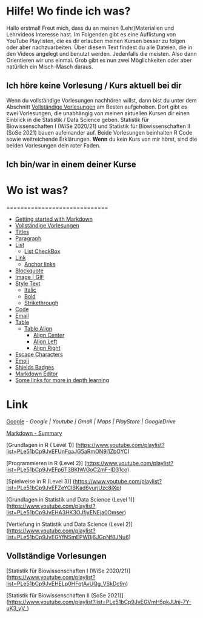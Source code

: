 # Hilfe! Wo finde ich was?

Hallo erstmal! Freut mich, dass du an meinen (Lehr)Materialien und Lehrvideos Interesse hast. Im Folgenden gibt es eine Auflistung von YouTube Playlisten, die es dir erlauben meinen Kursen besser zu folgen oder aber nachzuarbeiten. Über diesem Text findest du alle Dateien, die in den Videos angelegt und benutzt werden. Jedenfalls die meisten. Also dann Orientieren wir uns einmal. Grob gibt es nun zwei Möglichkeiten oder aber natürlich ein Misch-Masch daraus. 

## Ich höre keine Vorlesung / Kurs aktuell bei dir
Wenn du vollständige Vorlesungen nachhören willst, dann bist du unter dem Abschnitt [Vollständige Vorlesungen](#vollständige-vorlesungen) am Besten aufgehoben. Dort gibt es zwei Vorlesungen, die unabhängig von meinen aktuellen Kursen dir einen Einblick in die Statistik / Data Science geben. Statistik für Biowissenschaften I (WiSe 2020/21) und Statistik für Biowissenschaften II (SoSe 2021) bauen aufeinander auf. Beide Vorlesungen beinhalten R Code sowie weitreichende Erklärungen. **Wenn** du kein Kurs von mir hörst, sind die beiden Vorlesungen dein roter Faden.

## Ich bin/war in einem deiner Kurse



# Wo ist was?
=============================

- [Getting started with Markdown](#getting-started-with-markdown)
- [Vollständige Vorlesungen](#vollständige-vorlesungen)
- [Titles](#titles)
- [Paragraph](#paragraph)
- [List](#list)
	- [List CheckBox](#list-checkbox)
- [Link](#link)
	- [Anchor links](#anchor-links)
- [Blockquote](#blockquote)
- [Image | GIF](#image--gif)
- [Style Text](#style-text)
	- [Italic](#italic)
	- [Bold](#bold)
	- [Strikethrough](#strikethrough)
- [Code](#code)
- [Email](#email)
- [Table](#table)
	- [Table Align](#table-align)
    	- [Align Center](#align-center)
    	- [Align Left](#align-left)
    	- [Align Right](#align-right)
- [Escape Characters](#escape-characters)
- [Emoji](#emoji)
- [Shields Badges](#Shields-Badges)
- [Markdown Editor](#markdown-editor)
- [Some links for more in depth learning](#some-links-for-more-in-depth-learning)



# Link
[Google](https://www.google.com) - _Google | Youtube | Gmail | Maps | PlayStore | GoogleDrive_


[Markdown - Summary](#Getting-started-with-Markdown)


[Grundlagen in R ( Level 1)]
(https://www.youtube.com/playlist?list=PLe51bCp9JvEFUnFqaJG5aRmON9i1ZbOYC)

[Programmieren in R (Level 2)]
(https://www.youtube.com/playlist?list=PLe51bCp9JvEFp6T3BKhWGoC2mF-ID31co)

[Spielweise in R (Level 3)]
(https://www.youtube.com/playlist?list=PLe51bCp9JvEFZeYClBKad6yurjUzc8jXp)

[Grundlagen in Statistik und Data Science (Level 1)]
(https://www.youtube.com/playlist?list=PLe51bCp9JvEHA3HK3OJfjyENEja0Omser)

[Vertiefung in Statistik und Data Science (Level 2)]
(https://www.youtube.com/playlist?list=PLe51bCp9JvEGYfNSmEPWBj6JGpNf8JNu6)

## Vollständige Vorlesungen

[Statistik für Biowissenschaften I (WiSe 2020/21)]
(https://www.youtube.com/playlist?list=PLe51bCp9JvEHELp0HFqtAvUQg_VSkDc9n)

[Statistik für Biowissenschaften II (SoSe 2021)]
(https://www.youtube.com/playlist?list=PLe51bCp9JvEGVmH5pkJUnj-7Y-uK3_yV_)



